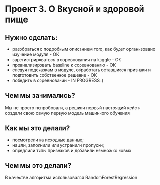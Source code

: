 # Проект 3. О Вкусной и здоровой пище
## Нужно сделать:
* разобраться с подробным описанием того, как будет организовано изучение модуля - ОК
* зарегистрироваться в соревнования на kaggle - ОК
* проанализировать baseline к соревнованию - ОК
* следуя подсказкам в модуле, обработать оставшиеся признаки и подготовить собственное решение - ОК
* победить в соревновании - IN PROGRESS :)
## Чем мы занимались?
Мы не просто попробовали, а решили первый настоящий кейс и создали свою самую первую модель машинного обучения
## Как мы это делали?
* посмотрели на исходные данные;
* нашли, заполнили или устранили пропуски;
* опредлили типы признаков и добавили немножко новых
## Чем мы это делали?
В качестве алгоритма использовался RandomForestRegression
